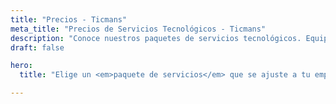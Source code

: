 ```yaml
---
title: "Precios - Ticmans"
meta_title: "Precios de Servicios Tecnológicos - Ticmans"
description: "Conoce nuestros paquetes de servicios tecnológicos. Equipos de computación, implementación de Odoo y soporte técnico adaptados a tu presupuesto."
draft: false

hero:
  title: "Elige un <em>paquete de servicios</em> que se ajuste a tu empresa"

---
```

